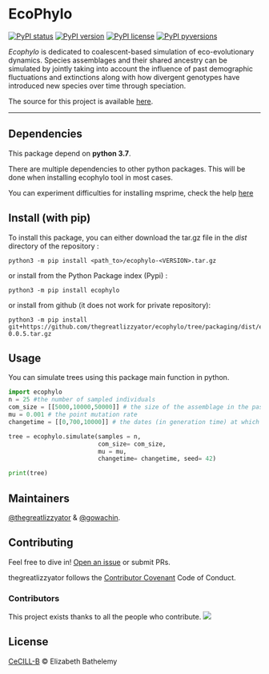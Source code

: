 # EcoPhylo

[![PyPI status](https://img.shields.io/pypi/status/ecophylo.svg)](https://pypi.python.org/pypi/ecophylo/)
[![PyPI version](https://badge.fury.io/py/ecophylo.svg)](https://badge.fury.io/py/ecophylo)
[![PyPI license](https://img.shields.io/pypi/l/ecophylo.svg)](https://pypi.python.org/pypi/ecophylo/)
[![PyPI pyversions](https://img.shields.io/pypi/pyversions/ecophylo.svg)](https://pypi.python.org/pypi/ecophylo/)

*Ecophylo* is dedicated to coalescent-based simulation of eco-evolutionary dynamics. Species assemblages and their shared ancestry can be simulated by jointly taking into account the influence of past demographic fluctuations and extinctions along with how divergent genotypes have introduced new species over time through speciation.

The source for this project is available [here][src].

----

[src]: https://github.com/thegreatlizzyator/ecophylo

## Dependencies

This package depend on **python 3.7**.

There are multiple dependencies to other python packages. This will be done when installing ecophylo tool in most cases. 

You can experiment difficulties for installing msprime, check the help [here][msprime]

[msprime]: https://tskit.dev/msprime/docs/stable/installation.html

## Install (with pip)

To install this package, you can either download the tar.gz file in the *dist* directory of the repository :
```shell
python3 -m pip install <path_to>/ecophylo-<VERSION>.tar.gz
``` 

or install from the Python Package index (Pypi) :

```shell
python3 -m pip install ecophylo
``` 

or install from github (it does not work for private repository):

```shell
python3 -m pip install git+https://github.com/thegreatlizzyator/ecophylo/tree/packaging/dist/ecophylo-0.0.5.tar.gz
```

## Usage

You can simulate trees using this package main function in python.

```python
import ecophylo
n = 25 #the number of sampled individuals
com_size = [[5000,10000,50000]] # the size of the assemblage in the past, the first element is the current assemblage size
mu = 0.001 # the point mutation rate
changetime = [[0,700,10000]] # the dates (in generation time) at which the assemblage has changed sizes in the past

tree = ecophylo.simulate(samples = n,
                         com_size= com_size, 
                         mu = mu, 
                         changetime= changetime, seed= 42)

print(tree)
```

## Maintainers

[@thegreatlizzyator](https://github.com/thegreatlizzyator) & [@gowachin](https://github.com/gowachin).

## Contributing

Feel free to dive in! [Open an issue](https://github.com/thegreatlizzyator/ecophylo/issues/new) or submit PRs.

thegreatlizzyator follows the [Contributor Covenant](http://contributor-covenant.org/version/1/3/0/) Code of Conduct.

### Contributors

This project exists thanks to all the people who contribute. 
<a href = "https://github.com/thegreatlizzyator/ecophylo/graphs/contributors">
  <img src = "https://contrib.rocks/image?repo = thegreatlizzyator/ecophylo"/>
</a>

## License

[CeCILL-B](LICENSE) © Elizabeth Bathelemy